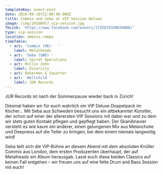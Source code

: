 ```yaml
---
templateKey: event-post
date: 2016-09-16T22:00:00.000Z
title: Commix and Seba at VIP Session Deluxe
image: /img/20160917_vip-session.jpg
fbLink: 'https://www.facebook.com/events/1735676330034068/'
type: vip-session
location: amboss-rampe
timeTable:
  - act: 'Commix (UK)   '
    label: Metalheadz
  - act: 'Seba (SWE) '
    label: Secret Operations
  - act: Rollin John
    label: Divercity
  - act: Bakerman & Squatter
  - act: 'Hellchild '
    label: JUR Records
---
```

JUR Records ist nach der Sommerpause wieder back in Zürich!

Diesmal haben wir für euch wahrlich ein VIP Deluxe Doppelpack im Köcher… Mit Seba aus Schweden besucht uns ein altbekannter Künstler, der schon auf einer der allerersten VIP Sessions mit dabei war und zu dem wir stets guten Kontakt pflegen und gepflegt haben. Der Skandinavier versteht es wie kaum ein anderer, einen gelungenen Mix aus Melancholie und Deepness auf die Teller zu bringen, bei dem einem niemals langweilig wird!

Seba teilt sich die VIP-Bühne an diesem Abend mit dem absoluten Knüller Commix aus London, dem ersten Produzenten überhaupt, der auf Metalheadz ein Album herausgab. Lasst euch diese beiden Classics auf keinen Fall entgehen – wir freuen uns auf eine fette Drum and Bass Session mit euch!
